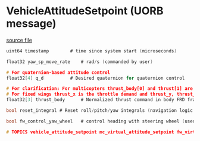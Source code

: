 # VehicleAttitudeSetpoint (UORB message)

[source file](https://github.com/PX4/PX4-Autopilot/blob/main/msg/VehicleAttitudeSetpoint.msg)

```c
uint64 timestamp		# time since system start (microseconds)

float32 yaw_sp_move_rate	# rad/s (commanded by user)

# For quaternion-based attitude control
float32[4] q_d			# Desired quaternion for quaternion control

# For clarification: For multicopters thrust_body[0] and thrust[1] are usually 0 and thrust[2] is the negative throttle demand.
# For fixed wings thrust_x is the throttle demand and thrust_y, thrust_z will usually be zero.
float32[3] thrust_body		# Normalized thrust command in body FRD frame [-1,1]

bool reset_integral	# Reset roll/pitch/yaw integrals (navigation logic change)

bool fw_control_yaw_wheel	# control heading with steering wheel (used for auto takeoff on runway)

# TOPICS vehicle_attitude_setpoint mc_virtual_attitude_setpoint fw_virtual_attitude_setpoint

```
